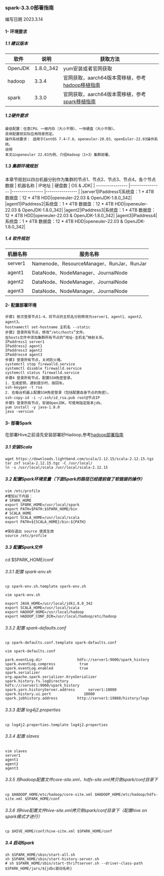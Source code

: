 ### spark-3.3.0部署指南
编写日期 2023.3.14
#### 1- 环境要求
##### 1.1 建议版本
| 软件 | 说明 | 获取方法 |
| ---------------- |---------------- |---------------- |
|OpenJDK|1.8.0_342|yum安装或者官网获取|
|hadoop|3.3.4|官网获取，aarch64版本需移植，参考[hadoop移植指南](https://gitee.com/openeuler/bigdata/blob/master/Docs/%E7%A7%BB%E6%A4%8D%E6%8C%87%E5%8D%97/hadoop.md)|
|spark|3.3.0|官网获取，aarch64版本需移植，参考[spark移植指南](https://gitee.com/openeuler/bigdata/blob/master/Docs/%E7%A7%BB%E6%A4%8D%E6%8C%87%E5%8D%97/spark.md)|
##### 1.2硬件要求
```
最低配置：任意CPU、一根内存（大小不限）、一块硬盘（大小不限）。
具体配置视实际应用场景而定。
操作系统要求： 适用于CentOS 7.4~7.6、openeuler-20.03、openEuler-22.03操作系统。
说明
本文以openeuler 22.03为例，介绍Hadoop（1+3）集群部署。
```
##### 1.3 集群环境规划
本章节规划以四台机器分别作为集群的节点1、节点2、节点3、节点4。各个节点数据
| 机器名称 | IP地址 | 硬盘数 | OS & JDK|
| ---------------- |---------------- |---------------- |---------------- |
|server1|IPaddress1|系统盘：1 * 4TB 数据盘：12 * 4TB HDD|openeuler-22.03 & OpenJDK-1.8.0_342|
|agent1|IPaddress2|系统盘：1 * 4TB 数据盘：12 * 4TB HDD|openeuler-22.03 & OpenJDK-1.8.0_342|
|agent2|IPaddress3|系统盘：1 * 4TB 数据盘：12 * 4TB HDD|openeuler-22.03 & OpenJDK-1.8.0_342|
|agent3|IPaddress4|系统盘：1 * 4TB 数据盘：12 * 4TB HDD|openeuler-22.03 & OpenJDK-1.8.0_342|
##### 1.4 软件规划
| 机器名称 | 服务名称 |
| ---------------- |---------------- |
|server1|Namenode、ResourceManager、RunJar、RunJar|
|agent1|DataNode、NodeManager、JournalNode|
|agent2|DataNode、NodeManager、JournalNode|
|agent3|DataNode、NodeManager、JournalNode|
#### 2- 配置部署环境
```
步骤1 依次登录节点1-4，将节点的主机名分别修改为server1、agent1、agent2、agent3。
hostnamectl set-hostname 主机名 --static
步骤2 登录所有节点，修改“/etc/hosts”文件。
在hosts文件中添加集群所有节点的“地址-主机名”映射关系。
IPaddress1 server1
IPaddress2 agent1
IPaddress3 agent2
IPaddress4 agent3
步骤3 登录所有节点，关闭防火墙。
systemctl stop firewalld.service
systemctl disable firewalld.service
systemctl status firewalld.service
步骤4 登录所有节点，配置SSH免密登录。
1. 生成密钥，遇到提示时，按回车。
ssh-keygen -t rsa
2. 在每台机器上配置SSH免密登录（包括配置自身节点的免密）。
ssh-copy-id -i ~/.ssh/id_rsa.pub root@节点IP
步骤5 登录所有节点，安装OpenJDK，可使用指定版本jdk。
yum install -y java-1.8.0
java -version
```
#### 3- 部署Spark
在部署Hive之前请先安装部署好Hadoop,参考[hadoop部署指南](https://gitee.com/openeuler/bigdata/blob/master/Docs/%E9%83%A8%E7%BD%B2%E6%8C%87%E5%8D%97/hadoop.md)
##### 3.1 安装Scala
```
wget https://downloads.lightbend.com/scala/2.12.15/scala-2.12.15.tgz
tar zxf scala-2.12.15.tgz -C /usr/local/
ln -s /usr/local/scala /usr/local/scala-2.12.15
```
##### 3.2 配置Spark环境变量（下面Spark的路径已经提前做了软链接的操作）
```
vim /etc/profile
#增加以下内容：
# SPARK_HOME
export SPARK_HOME=/usr/local/spark
export PATH=$PATH:$SPARK_HOME/bin
# SCALA_HOME
export SCALA_HOME=/usr/local/scala
export PATH=${SCALA_HOME}/bin:${PATH}

#保存退出 source 使其生效
source /etc/profile
```
##### 3.3 配置Spark文件
cd $SPARK_HOME/conf
###### 3.3.1 配置 spark-env.sh
```
cp spark-env.sh.template spark-env.sh

vim spark-env.sh

export JAVA_HOME=/usr/local/jdk1.8.0_342
export SCALA_HOME=/usr/local/scala
export HADOOP_HOME=/usr/local/hadoop
export HADOOP_CONF_DIR=/usr/local/hadoop/etc/hadoop
```
###### 3.3.2 配置 spark-defaults.conf
```
cp spark-defaults.conf.template spark-defaults.conf 

vim spark-defaults.conf

park.eventLog.dir                hdfs://server1:9000/spark_history
spark.eventLog.compress           true
spark.eventLog.enabled            true
spark.serializer                   org.apache.spark.serializer.KryoSerializer
spark.history.fs.logDirectory        hdfs:///server1:9000/spark_history
spark.yarn.historyServer.address      server1:18080
spark.history.ui.port               18080
spark.jobhistory.address         http://server1:19888/history/logs
```
###### 3.3.3 配置 log4j2.properties
```
cp log4j2.properties.template log4j2.properties
```
###### 3.3.4 配置 slaves
```
vim slaves
server1
agent1
agent2
agent3
```
###### 3.3.5 将hadoop配置文件core-site.xml，hdfs-site.xml拷贝倒spark/conf目录下
```
cp $HADOOP_HOME/etc/hadoop/core-site.xml $HADOOP_HOME/etc/hadoop/hdfs-site.xml $SPARK_HOME/conf
```
###### 3.3.6 将hive配置文件hive-site.xml拷贝倒spark/conf目录下（配置hive on spark模式才进行）
```
cp $HIVE_HOME/conf/hive-site.xml $SPARK_HOME/conf
```
##### 3.4 启动Spark
```
sh $SPARK_HOME/sbin/start-all.sh
sh $SPARK_HOME/sbin/start-history-server.sh
# sh $SPARK_HOME/sbin/start-thriftserver.sh --driver-class-path $SPARK_HOME/jars/${jdbc驱动名称}

```
